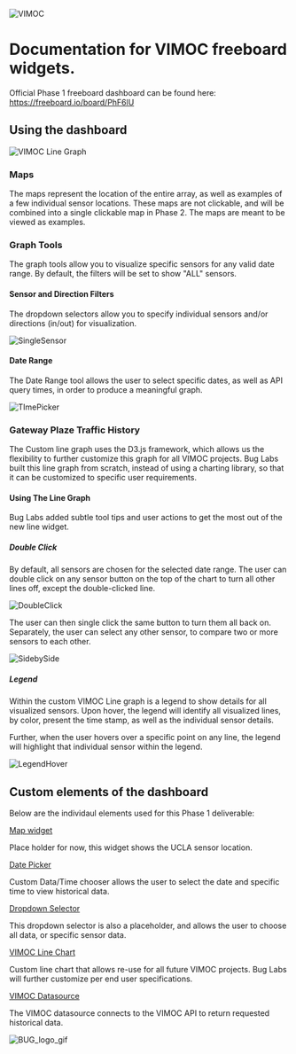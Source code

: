 ![VIMOC](https://github.com/buglabs/VIMOC/raw/master/files/pictures/VIMOC.PNG)

# Documentation for VIMOC freeboard widgets. 

Official Phase 1 freeboard dashboard can be found here:
https://freeboard.io/board/PhF6lU

## Using the dashboard

![VIMOC Line Graph](https://github.com/buglabs/VIMOC/raw/master/files/pictures/VIMOClinegraph3.png)

### Maps

The maps represent the location of the entire array, as well as examples of a few individual sensor locations. These maps are not clickable, and will be combined into a single clickable map in Phase 2.  The maps are meant to be viewed as examples.

### Graph Tools 

The graph tools allow you to visualize specific sensors for any valid date range.   By default, the filters will be set to  show "ALL" sensors.

#### Sensor and Direction Filters

The dropdown selectors allow you to specify individual sensors and/or directions (in/out) for visualization. 

![SingleSensor](https://github.com/buglabs/VIMOC/blob/master/files/pictures/SingleSensor.PNG)

#### Date Range

The Date Range tool allows the user to select specific dates, as well as API query times, in order to produce a meaningful graph.

![TImePicker](https://github.com/buglabs/VIMOC/blob/master/files/pictures/TImePicker.PNG)

### Gateway Plaze Traffic History

The Custom line graph uses the D3.js framework, which allows us the flexibility to further customize this graph for all VIMOC projects.  Bug Labs built this line graph from scratch, instead of using a charting library, so that it can be customized to specific user requirements.

#### Using The Line Graph

Bug Labs added subtle tool tips and user actions to get the most out of the new line widget.

##### Double Click

By default, all sensors are chosen for the selected date range. The user can double click on any sensor button on the top of the chart to turn all other lines off, except the double-clicked line.

![DoubleClick](https://github.com/buglabs/VIMOC/blob/master/files/pictures/DoubleClick.PNG)

The user can then single click the same button to turn them all back on. Separately, the user can select any other sensor, to compare two or more sensors to each other.

![SidebySide](https://github.com/buglabs/VIMOC/blob/master/files/pictures/SidebySide.PNG)

##### Legend

Within the custom VIMOC Line graph is a legend to show details for all visualized sensors.  Upon hover, the legend will identify all visualized lines, by color, present the time stamp, as well as the individual sensor details.

Further, when the user hovers over a specific point on any line, the legend will highlight that individual sensor within the legend.

![LegendHover](https://github.com/buglabs/VIMOC/blob/master/files/pictures/LegendHover.PNG)

## Custom elements of the dashboard

Below are the individaul elements used for this Phase 1 deliverable:

[Map widget](https://www.dropbox.com/s/ttnektk5v7ddpax/vimocMap.js?dl=1)

Place holder for now, this widget shows the UCLA sensor location.

[Date Picker](https://www.dropbox.com/s/jiiik5ypdeqobgc/datetimepicker_widget.js?dl=1)

Custom Data/Time chooser allows the user to select the date and specific time to view historical data.

[Dropdown Selector](https://www.dropbox.com/s/q6eqjn4t645tehg/dropdown_command_small.js?dl=1)

This dropdown selector is also a placeholder, and allows the user to choose all data, or specific sensor data.

[VIMOC Line Chart](https://www.dropbox.com/s/fokofx05wwdbcu3/vimocChart.js?dl=1)

Custom line chart that allows re-use for all future VIMOC projects.  Bug Labs will further customize per end user specifications.

[VIMOC Datasource](https://www.dropbox.com/s/3xh7geybvvsb1a3/vimocDatasource.js?dl=1)

The VIMOC datasource connects to the VIMOC API to return requested historical data.



![BUG_logo_gif](https://github.com/buglabs/VIMOC/blob/master/files/pictures/BUG_logo_gif.gif)

